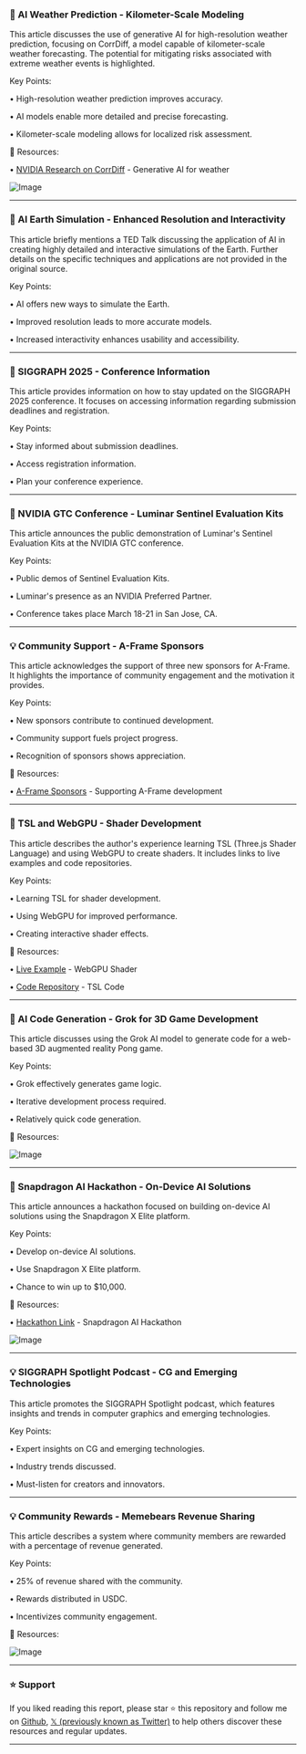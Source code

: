### 🤖 AI Weather Prediction - Kilometer-Scale Modeling

This article discusses the use of generative AI for high-resolution weather prediction, focusing on CorrDiff, a model capable of kilometer-scale weather forecasting.  The potential for mitigating risks associated with extreme weather events is highlighted.

Key Points:

• High-resolution weather prediction improves accuracy.


• AI models enable more detailed and precise forecasting.


• Kilometer-scale modeling allows for localized risk assessment.


🔗 Resources:

• [NVIDIA Research on CorrDiff](https://www.nvidia.com/) -  Generative AI for weather


![Image](https://pbs.twimg.com/ext_tw_video_thumb/1894024980368613376/pu/img/iTdifA5XWpn0i0-s.jpg)


---

### 🤖 AI Earth Simulation - Enhanced Resolution and Interactivity

This article briefly mentions a TED Talk discussing the application of AI in creating highly detailed and interactive simulations of the Earth.  Further details on the specific techniques and applications are not provided in the original source.

Key Points:


• AI offers new ways to simulate the Earth.


• Improved resolution leads to more accurate models.


• Increased interactivity enhances usability and accessibility.



---

### 🚀 SIGGRAPH 2025 - Conference Information

This article provides information on how to stay updated on the SIGGRAPH 2025 conference.  It focuses on accessing information regarding submission deadlines and registration.

Key Points:


• Stay informed about submission deadlines.


• Access registration information.


• Plan your conference experience.



---

### 🚀 NVIDIA GTC Conference - Luminar Sentinel Evaluation Kits

This article announces the public demonstration of Luminar's Sentinel Evaluation Kits at the NVIDIA GTC conference.

Key Points:


• Public demos of Sentinel Evaluation Kits.


• Luminar's presence as an NVIDIA Preferred Partner.


• Conference takes place March 18-21 in San Jose, CA.



---

### 💡 Community Support - A-Frame Sponsors

This article acknowledges the support of three new sponsors for A-Frame.  It highlights the importance of community engagement and the motivation it provides.

Key Points:


• New sponsors contribute to continued development.


• Community support fuels project progress.


• Recognition of sponsors shows appreciation.


🔗 Resources:

• [A-Frame Sponsors](https://github.com/sponsors/dmarcos) - Supporting A-Frame development


---

### 🤖 TSL and WebGPU - Shader Development

This article describes the author's experience learning TSL (Three.js Shader Language) and using WebGPU to create shaders.  It includes links to live examples and code repositories.

Key Points:


• Learning TSL for shader development.


• Using WebGPU for improved performance.


• Creating interactive shader effects.


🔗 Resources:

• [Live Example](https://dasprinzip.com/tinker/day26/) - WebGPU Shader


• [Code Repository](https://github.com/prinzipiell/tsl) - TSL Code


---

### 🤖 AI Code Generation - Grok for 3D Game Development

This article discusses using the Grok AI model to generate code for a web-based 3D augmented reality Pong game.

Key Points:


• Grok effectively generates game logic.


• Iterative development process required.


• Relatively quick code generation.


🔗 Resources:


![Image](https://pbs.twimg.com/amplify_video_thumb/1893898446995681280/img/467Y45Z7ITia0Nu-.jpg)


---

### 🚀 Snapdragon AI Hackathon - On-Device AI Solutions

This article announces a hackathon focused on building on-device AI solutions using the Snapdragon X Elite platform.


Key Points:


• Develop on-device AI solutions.


• Use Snapdragon X Elite platform.


• Chance to win up to $10,000.


🔗 Resources:

• [Hackathon Link](https://bit.ly/4fWOzmB) -  Snapdragon AI Hackathon


![Image](https://pbs.twimg.com/media/GkfM5MnWgAAdces?format=jpg&name=small)


---

### 💡 SIGGRAPH Spotlight Podcast - CG and Emerging Technologies

This article promotes the SIGGRAPH Spotlight podcast, which features insights and trends in computer graphics and emerging technologies.

Key Points:


• Expert insights on CG and emerging technologies.


• Industry trends discussed.


• Must-listen for creators and innovators.



---

### 💡 Community Rewards - Memebears Revenue Sharing

This article describes a system where community members are rewarded with a percentage of revenue generated.

Key Points:


• 25% of revenue shared with the community.


• Rewards distributed in USDC.


• Incentivizes community engagement.



🔗 Resources:

![Image](https://pbs.twimg.com/media/GkfCfv2WMAIAsN4?format=jpg&name=small)


---

### ⭐️ Support

If you liked reading this report, please star ⭐️ this repository and follow me on [Github](https://github.com/Drix10), [𝕏 (previously known as Twitter)](https://x.com/DRIX_10_) to help others discover these resources and regular updates.

---